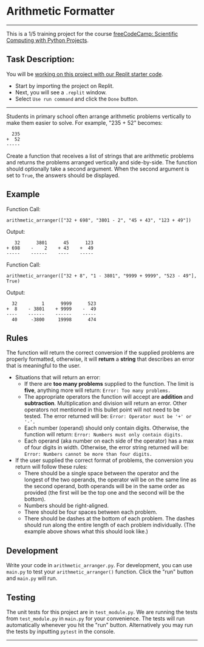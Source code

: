 <h1>Arithmetic Formatter</h1>
<hr>
<p>This is a 1/5 training project for the course <a href="https://www.freecodecamp.org/learn/scientific-computing-with-python/scientific-computing-with-python-projects/arithmetic-formatter">freeCodeCamp: Scientific Computing with Python Projects</a>.</p>
<h2>Task Description:</h2>
<p>You will be <a href="https://replit.com/github/freeCodeCamp/boilerplate-arithmetic-formatter" target="_blank" rel="noopener noreferrer nofollow"> working on this project with our Replit starter code</a>.</p>
<ul>
<li>Start by importing the project on Replit.</li>
<li>Next, you will see a <code>.replit</code> window.</li>
<li>Select <code>Use run command</code> and click the <code>Done</code> button.</li>
</ul>
<hr><div><section id="instructions">
<p>Students in primary school often arrange arithmetic problems vertically to make them easier to solve. For example, "235 + 52" becomes:</p>
<pre class="language-py" tabindex="0" role="region" aria-label="python code example"><code class="language-py">  <span class="token number">235</span>
<span class="token operator">+</span>  <span class="token number">52</span>
<span class="token operator">-</span><span class="token operator">-</span><span class="token operator">-</span><span class="token operator">-</span><span class="token operator">-</span>
</code></pre>
<p>Create a function that receives a list of strings that are arithmetic problems and returns the problems arranged vertically and side-by-side. The function should optionally take a second argument. When the second argument is set to <code>True</code>, the answers should be displayed.</p>
<h2>Example</h2>
<p>Function Call:</p>
<pre class="language-py" tabindex="0" role="region" aria-label="python code example"><code class="language-py">arithmetic_arranger<span class="token punctuation">(</span><span class="token punctuation">[</span><span class="token string">"32 + 698"</span><span class="token punctuation">,</span> <span class="token string">"3801 - 2"</span><span class="token punctuation">,</span> <span class="token string">"45 + 43"</span><span class="token punctuation">,</span> <span class="token string">"123 + 49"</span><span class="token punctuation">]</span><span class="token punctuation">)</span>
</code></pre>
<p>Output:</p>
<pre class="language-py" tabindex="0" role="region" aria-label="python code example"><code class="language-py">   <span class="token number">32</span>      <span class="token number">3801</span>      <span class="token number">45</span>      <span class="token number">123</span>
<span class="token operator">+</span> <span class="token number">698</span>    <span class="token operator">-</span>    <span class="token number">2</span>    <span class="token operator">+</span> <span class="token number">43</span>    <span class="token operator">+</span>  <span class="token number">49</span>
<span class="token operator">-</span><span class="token operator">-</span><span class="token operator">-</span><span class="token operator">-</span><span class="token operator">-</span>    <span class="token operator">-</span><span class="token operator">-</span><span class="token operator">-</span><span class="token operator">-</span><span class="token operator">-</span><span class="token operator">-</span>    <span class="token operator">-</span><span class="token operator">-</span><span class="token operator">-</span><span class="token operator">-</span>    <span class="token operator">-</span><span class="token operator">-</span><span class="token operator">-</span><span class="token operator">-</span><span class="token operator">-</span>
</code></pre>
<p>Function Call:</p>
<pre class="language-py" tabindex="0" role="region" aria-label="python code example"><code class="language-py">arithmetic_arranger<span class="token punctuation">(</span><span class="token punctuation">[</span><span class="token string">"32 + 8"</span><span class="token punctuation">,</span> <span class="token string">"1 - 3801"</span><span class="token punctuation">,</span> <span class="token string">"9999 + 9999"</span><span class="token punctuation">,</span> <span class="token string">"523 - 49"</span><span class="token punctuation">]</span><span class="token punctuation">,</span> <span class="token boolean">True</span><span class="token punctuation">)</span>
</code></pre>
<p>Output:</p>
<pre class="language-py" tabindex="0" role="region" aria-label="python code example"><code class="language-py">  <span class="token number">32</span>         <span class="token number">1</span>      <span class="token number">9999</span>      <span class="token number">523</span>
<span class="token operator">+</span>  <span class="token number">8</span>    <span class="token operator">-</span> <span class="token number">3801</span>    <span class="token operator">+</span> <span class="token number">9999</span>    <span class="token operator">-</span>  <span class="token number">49</span>
<span class="token operator">-</span><span class="token operator">-</span><span class="token operator">-</span><span class="token operator">-</span>    <span class="token operator">-</span><span class="token operator">-</span><span class="token operator">-</span><span class="token operator">-</span><span class="token operator">-</span><span class="token operator">-</span>    <span class="token operator">-</span><span class="token operator">-</span><span class="token operator">-</span><span class="token operator">-</span><span class="token operator">-</span><span class="token operator">-</span>    <span class="token operator">-</span><span class="token operator">-</span><span class="token operator">-</span><span class="token operator">-</span><span class="token operator">-</span>
  <span class="token number">40</span>     <span class="token operator">-</span><span class="token number">3800</span>     <span class="token number">19998</span>      <span class="token number">474</span>
</code></pre>
<h2>Rules</h2>
<p>The function will return the correct conversion if the supplied problems are properly formatted, otherwise, it will <strong>return</strong> a <strong>string</strong> that describes an error that is meaningful to the user.</p>
<ul>
<li>Situations that will return an error:
<ul>
<li>If there are <strong>too many problems</strong> supplied to the function. The limit is <strong>five</strong>, anything more will return:
<code>Error: Too many problems.</code></li>
<li>The appropriate operators the function will accept are <strong>addition</strong> and <strong>subtraction</strong>. Multiplication and division will return an error. Other operators not mentioned in this bullet point will not need to be tested. The error returned will be:
<code>Error: Operator must be '+' or '-'.</code></li>
<li>Each number (operand) should only contain digits. Otherwise, the function will return:
<code>Error: Numbers must only contain digits.</code></li>
<li>Each operand (aka number on each side of the operator) has a max of four digits in width. Otherwise, the error string returned will be:
<code>Error: Numbers cannot be more than four digits.</code></li>
</ul>
</li>
<li>If the user supplied the correct format of problems, the conversion you return will follow these rules:
<ul>
<li>There should be a single space between the operator and the longest of the two operands, the operator will be on the same line as the second operand, both operands will be in the same order as provided (the first will be the top one and the second will be the bottom).</li>
<li>Numbers should be right-aligned.</li>
<li>There should be four spaces between each problem.</li>
<li>There should be dashes at the bottom of each problem. The dashes should run along the entire length of each problem individually. (The example above shows what this should look like.)</li>
</ul>
</li>
</ul>
<h2>Development</h2>
<p>Write your code in <code>arithmetic_arranger.py</code>. For development, you can use <code>main.py</code> to test your <code>arithmetic_arranger()</code> function. Click the "run" button and <code>main.py</code> will run.</p>
<h2>Testing</h2>
<p>The unit tests for this project are in <code>test_module.py</code>. We are running the tests from <code>test_module.py</code> in <code>main.py</code> for your convenience. The tests will run automatically whenever you hit the "run" button. Alternatively you may run the tests by inputting <code>pytest</code> in the console.</p>

</section></div><hr>


